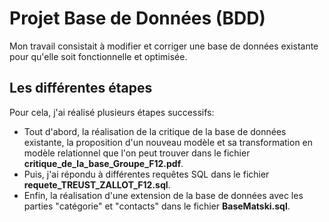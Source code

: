 # Projet Base de Données (BDD) 

Mon travail consistait à modifier et corriger une base de données existante pour qu'elle soit fonctionnelle et optimisée.

## Les différentes étapes 

Pour cela, j'ai réalisé plusieurs étapes successifs:

- Tout d'abord, la réalisation de la critique de la base de données existante, la proposition d'un nouveau modèle et sa transformation en modèle relationnel que l'on peut trouver dans le fichier **critique_de_la_base_Groupe_F12.pdf**. 
- Puis,  j'ai répondu à différentes requêtes SQL dans le fichier **requete_TREUST_ZALLOT_F12.sql**. 
- Enfin, la réalisation d'une extension de la base de données avec les parties "catégorie" et "contacts" dans le fichier **BaseMatski.sql**. 
